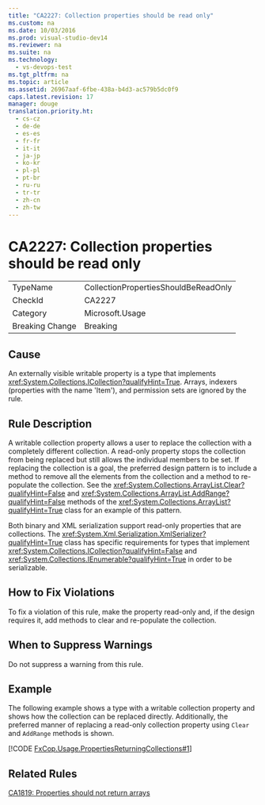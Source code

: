 ```yaml
---
title: "CA2227: Collection properties should be read only"
ms.custom: na
ms.date: 10/03/2016
ms.prod: visual-studio-dev14
ms.reviewer: na
ms.suite: na
ms.technology: 
  - vs-devops-test
ms.tgt_pltfrm: na
ms.topic: article
ms.assetid: 26967aaf-6fbe-438a-b4d3-ac579b5dc0f9
caps.latest.revision: 17
manager: douge
translation.priority.ht: 
  - cs-cz
  - de-de
  - es-es
  - fr-fr
  - it-it
  - ja-jp
  - ko-kr
  - pl-pl
  - pt-br
  - ru-ru
  - tr-tr
  - zh-cn
  - zh-tw
---
```

# CA2227: Collection properties should be read only
|||  
|-|-|  
|TypeName|CollectionPropertiesShouldBeReadOnly|  
|CheckId|CA2227|  
|Category|Microsoft.Usage|  
|Breaking Change|Breaking|  
  
## Cause  
 An externally visible writable property is a type that implements <xref:System.Collections.ICollection?qualifyHint=True>. Arrays, indexers (properties with the name 'Item'), and permission sets are ignored by the rule.  
  
## Rule Description  
 A writable collection property allows a user to replace the collection with a completely different collection. A read-only property stops the collection from being replaced but still allows the individual members to be set. If replacing the collection is a goal, the preferred design pattern is to include a method to remove all the elements from the collection and a method to re-populate the collection. See the <xref:System.Collections.ArrayList.Clear?qualifyHint=False> and <xref:System.Collections.ArrayList.AddRange?qualifyHint=False> methods of the <xref:System.Collections.ArrayList?qualifyHint=True> class for an example of this pattern.  
  
 Both binary and XML serialization support read-only properties that are collections. The <xref:System.Xml.Serialization.XmlSerializer?qualifyHint=True> class has specific requirements for types that implement <xref:System.Collections.ICollection?qualifyHint=False> and <xref:System.Collections.IEnumerable?qualifyHint=True> in order to be serializable.  
  
## How to Fix Violations  
 To fix a violation of this rule, make the property read-only and, if the design requires it, add methods to clear and re-populate the collection.  
  
## When to Suppress Warnings  
 Do not suppress a warning from this rule.  
  
## Example  
 The following example shows a type with a writable collection property and shows how the collection can be replaced directly. Additionally, the preferred manner of replacing a read-only collection property using `Clear` and `AddRange` methods is shown.  
  
 [!CODE [FxCop.Usage.PropertiesReturningCollections#1](../CodeSnippet/VS_Snippets_CodeAnalysis/FxCop.Usage.PropertiesReturningCollections#1)]  
  
## Related Rules  
 [CA1819: Properties should not return arrays](../VS_IDE/CA1819--Properties-should-not-return-arrays.md)